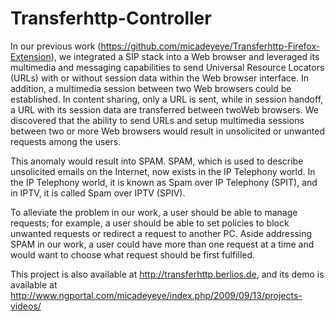 Transferhttp-Controller
=======================

In our previous work (https://github.com/micadeyeye/Transferhttp-Firefox-Extension), we integrated a SIP stack into a Web browser and leveraged its multimedia and messaging capabilities to send Universal Resource Locators (URLs) with or without session data within the Web browser interface. In addition, a multimedia session between two Web browsers could be established. In content sharing, only a URL is sent, while in session handoff, a URL with its session data are transferred between twoWeb browsers.  We discovered that the ability to send URLs and setup multimedia sessions between two or more Web browsers would result in unsolicited or unwanted requests among the users. 

This anomaly would result into SPAM. SPAM, which is used to describe unsolicited emails on the Internet, now exists in the IP Telephony world. In the IP Telephony world, it is known as Spam over IP Telephony (SPIT), and in IPTV, it is called Spam over IPTV (SPIV).  

To alleviate the problem in our work, a user should be able to manage requests; for example, a user should be able to set policies to block unwanted requests or redirect a request to another PC. Aside addressing SPAM in our work, a user could have more than one request at a time and would want to choose what request should be first fulfilled.

This project is also available at http://transferhttp.berlios.de, and its demo is available at http://www.ngportal.com/micadeyeye/index.php/2009/09/13/projects-videos/
